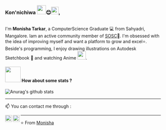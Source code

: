 ### Kon'nichiwa <img src="https://github.com/TheDudeThatCode/TheDudeThatCode/blob/master/Assets/Hi.gif" width="29px">😊<img src="https://github.com/TheDudeThatCode/TheDudeThatCode/blob/master/Assets/Earth.gif" width="24px">, 
<br/>I'm **Monisha Tarkar**, a ComputerScience Graduate 💻 from Sahyadri, Mangalore. Iam an active community member of [SOSC](https://sosc.org.in/)💚. I'm obsessed with the idea of improving myself and want a platform to grow and excel:star:. Beside's programming, I enjoy drawing illustrations on Autodesk Sketchbook 💓 and watching Anime <img src="https://user-images.githubusercontent.com/5679180/79618120-0daffb80-80be-11ea-819e-d2b0fa904d07.gif" width="27px">.
<!--
**monisha16/monisha16** is a ✨ _special_ ✨ repository because its `README.md` (this file) appears on your GitHub profile.

Here are some ideas to get you started:

- 🔭 I’m currently working on ...
- 🌱 I’m currently learning ...
- 👯 I’m looking to collaborate on ...
- 🤔 I’m looking for help with ...
- 💬 Ask me about ...
-->

#### <img src="https://media.giphy.com/media/VgCDAzcKvsR6OM0uWg/giphy.gif" width="50"> How about some stats ?
    
![Anurag's github stats](https://github-readme-stats.vercel.app/api?username=anuraghazra&show_icons=true&theme=dark)   

-------
📫 You can contact me through :

[<img align="left" alt="LinkedIn" width="22px" src="https://cdn.jsdelivr.net/npm/simple-icons@3.1.0/icons/linkedin.svg" />](https://www.linkedin.com/in/monisha-tarkar/) [<img align="left" alt="'Gmail" width="22px" src="https://cdn.jsdelivr.net/npm/simple-icons@3.1.0/icons/gmail.svg" />](monishatarkar16@gmail.com)

----

⭐️ From [Monisha](https://github.com/monisha16)
